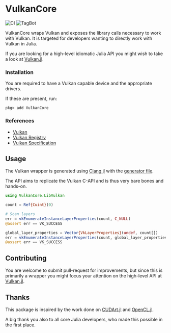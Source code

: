 # VulkanCore

![CI](https://github.com/JuliaGPU/VulkanCore.jl/workflows/CI/badge.svg)
![TagBot](https://github.com/JuliaGPU/VulkanCore.jl/workflows/TagBot/badge.svg)

VulkanCore wraps Vulkan and exposes the library calls necessary to work with
Vulkan. It is targeted for developers wanting to directly work with Vulkan in
Julia.

If you are looking for a high-level idiomatic Julia API you might wish to take a look at
[Vulkan.jl](https://github.com/JuliaGPU/Vulkan.jl).

### Installation
You are required to have a Vulkan capable device and the appropriate drivers.

If these are present, run:

```
pkg> add VulkanCore
```

### References
- [Vulkan](https://www.khronos.org/vulkan/)
- [Vulkan Registry](https://www.khronos.org/registry/vulkan/)
- [Vulkan Specification](https://www.khronos.org/registry/vulkan/#apispecs)

## Usage
The Vulkan wrapper is generated using [Clang.jl](https://github.com/JuliaInterop/Clang.jl)
with the [generator file](gen/generator.jl).

The API aims to replicate the Vulkan C-API and is thus very bare bones and hands-on.

```julia
using VulkanCore.LibVulkan

count = Ref{Cuint}(0)

# Scan layers
err = vkEnumerateInstanceLayerProperties(count, C_NULL)
@assert err == VK_SUCCESS

global_layer_properties = Vector{VkLayerProperties}(undef, count[])
err = vkEnumerateInstanceLayerProperties(count, global_layer_properties)
@assert err == VK_SUCCESS
```

## Contributing
You are welcome to submit pull-request for improvements, but since this is
primarily a wrapper you might focus your attention on the high-level API at
[Vulkan.jl](https://github.com/JuliaGPU/Vulkan.jl).

## Thanks
This package is inspired by the work done on [CUDArt.jl](https://github.com/JuliaGPU/CUDArt.jl)
and [OpenCL.jl](https://github.com/JuliaGPU/OpenCL.jl).

A big thank you also to all core Julia developers, who made this possible in the
first place.
